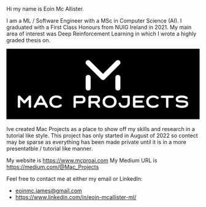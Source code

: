 Hi my name is Eoin Mc Allister. 

I am a ML / Software Engineer with a MSc in Computer Science (AI). I graduated with a First Class Honours from NUIG Ireland in 2021. My main area of interest was Deep Reinforcement Learning in which I wrote a highly graded thesis on.

![alt text](white_logo_dark_background.jpg "Title")

Ive created Mac Projects as a place to show off my skills and research in a tutorial like style. This project has only started in August of 2022 so contect may be sparse as everything has been made private until it is in a more presentatble / tutorial like manner.

My website is https://www.mcproai.com
My Medium URL is https://medium.com/@Mac_Projects

Feel free to contact me at either my email or LinkedIn:
- eoinmc.james@gmail.com
- https://www.linkedin.com/in/eoin-mcallister-ml/
